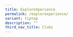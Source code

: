 ```yaml
---
title: ExploreXperience
permalink: /explorexperience/
variant: tiptap
description: ""
third_nav_title: Clubs
---
```

